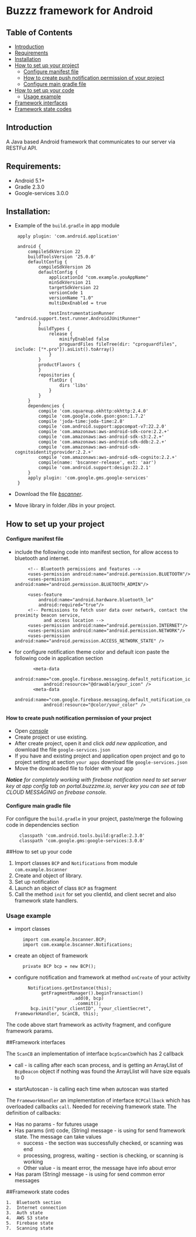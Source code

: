 # Buzzz framework for Android

## Table of Contents

- [Introduction](#introduction)
- [Requirements](#requirements)
- [Installation](#installation)
- [How to set up your project](#how-to-set-up-your-project)
  - [Configure manifest file](#configure-manifest-file)
  - [How to create push notification permission of your project](#how-to-create-push-notification-permission-of-your-project)
  - [Configure main gradle file](#how-to-create-push-notification-permission-of-your-project)
- [How to set up your code](#how-to-set-up-your-code)
  - [Usage example](#usage-example)
- [Framework interfaces](#framework-interfaces)
- [Framework state codes](#framework-state-codes)
  
## Introduction
  A Java based Android framework that communicates to our server via RESTFul API.

## Requirements:

- Android 5.1+
- Gradle 2.3.0
- Google-services 3.0.0


## Installation:
 - Example of the `build.gradle` in app module
 
        apply plugin: 'com.android.application'
    
        android {
            compileSdkVersion 22
            buildToolsVersion '25.0.0'
            defaultConfig {
                compileSdkVersion 26
                defaultConfig {
                    applicationId "com.example.youAppName"
                    minSdkVersion 21
                    targetSdkVersion 22
                    versionCode 1
                    versionName "1.0"
                    multiDexEnabled = true
        
                    testInstrumentationRunner "android.support.test.runner.AndroidJUnitRunner"
                }
                buildTypes {
                    release {
                        minifyEnabled false
                        proguardFiles fileTree(dir: "cproguardfiles", include: ["*.pro"]).asList().toArray()
                    }
                }
                productFlavors {
                }
                repositories {
                    flatDir {
                        dirs 'libs'
                    }
                }
            }
            dependencies {
                compile 'com.squareup.okhttp:okhttp:2.4.0'
                compile 'com.google.code.gson:gson:1.7.2'
                compile 'joda-time:joda-time:2.8'
                compile 'com.android.support:appcompat-v7:22.2.0'
                compile 'com.amazonaws:aws-android-sdk-core:2.2.+'
                compile 'com.amazonaws:aws-android-sdk-s3:2.2.+'
                compile 'com.amazonaws:aws-android-sdk-ddb:2.2.+'
                compile 'com.amazonaws:aws-android-sdk-cognitoidentityprovider:2.2.+'
                compile 'com.amazonaws:aws-android-sdk-cognito:2.2.+'
                compile(name: 'bscanner-release', ext: 'aar')
                compile 'com.android.support:design:22.2.1'
            }
            apply plugin: 'com.google.gms.google-services'
        }
- Download the file *[bscanner](/bscanner-release.aar?at=master)*.
     
- Move library in folder _/libs_ in your project.
## How to set up your project

#### Configure manifest file
 - include the following code into manifest section, for allow access to bluetooth and internet.
    
    
            <!-- Bluetooth permissions and features -->
            <uses-permission android:name="android.permission.BLUETOOTH"/>
            <uses-permission android:name="android.permission.BLUETOOTH_ADMIN"/>
        
            <uses-feature
                android:name="android.hardware.bluetooth_le"
                android:required="true"/>
            <!-- Permissions to fetch user data over network, contact the proximity beacon service,
                  and access location -->
            <uses-permission android:name="android.permission.INTERNET"/>
            <uses-permission android:name="android.permission.NETWORK"/>
            <uses-permission android:name="android.permission.ACCESS_NETWORK_STATE" />
        
    
    
 - for configure notification theme color and default icon paste the following code in
     application section
     
     
              <meta-data
                  android:name="com.google.firebase.messaging.default_notification_icon"
                  android:resource="@drawable/your_icon" />
              <meta-data
                  android:name="com.google.firebase.messaging.default_notification_color"
                  android:resource="@color/your_color" />
    
     
#### How to create push notification permission of your project
        
   - Open *[console](https://console.firebase.google.com/)*
   - Create project or use existing.
   - After create project, open it and click _add new application_, and download the file `google-services.json`
   - If you have and existing project and application open project and go to project setting at section `your apps` download file `google-services.json`
   - Move the downloaded file to folder with your app
        
   _**Notice** for completely working with firebase notification need to set server key at app config tab on portal.buzzzme.io,
   server key you can see at tab CLOUD MESSAGING on firebase console._
#### Configure main gradle file
   For configure the `build.gradle` in your project, paste/merge the following code in dependencies section 
    
         classpath 'com.android.tools.build:gradle:2.3.0'
         classpath 'com.google.gms:google-services:3.0.0'      
           


##How to set up your code 

1. Import classes `BCP` and `Notifications` from module  `com.example.bscanner`
2. Create and object of library. 
3. Set up notification
4. Launch an object of class `BCP` as fragment 
5. Call the method `init` for set you clientId, and client secret and also framework state handlers. 
 
### Usage example

* import classes
    

         import com.example.bscanner.BCP;
         import com.example.bscanner.Notifications;
         
* create an object of framework
       
     
         private BCP bcp = new BCP();
         
* configure notification and framework at method `onCreate` of your activity 
   
     
     
           Notifications.getInstance(this);
                getFragmentManager().beginTransaction()
                            .add(0, bcp)
                             .commit();
            bcp.init("your_clientID", "your_clientSecret", FrameworkHandler, ScanCB, this);
The code above start framework as activity fragment, and configure framework params.
   
##Framework interfaces

The `ScanCB` an implementation of interface `bcpScanCb`which has 2 callback  

- call  -  is calling after each scan process, and is getting an ArrayLlist of `BcpBeacon` object if
 nothing was found the ArrayLlist will have size equals to 0
 
- startAutoscan - is calling each time when autoscan was started

The `FrameworkHandler` an implementation of interface `BCPCallback` which has overloaded callbacks `call`.
Needed for receiving framework state. The definition of callbacks:

- Has no params - for futures usage
- Has params (int) code, (String) message  - is using for send framework state. The message can take values
    * success - the section was successfully checked, or scanning was end
    * processing, progress, waiting - section is checking, or scanning is working 
    * Other value - is meant error, the message have info about error
- Has param (String) message - is using for send common error messages

##Framework state codes
``` 
1.  Bluetooth section 
2.  Internet connection 
3.  Auth state 
4.  AWS S3 state 
5.  Firebase state 
7.  Scanning state 
```